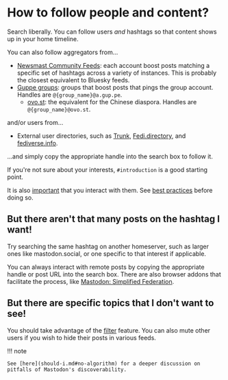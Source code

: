 # How to follow people and content?

Search liberally. You can follow users *and* hashtags so that content shows up in your home timeline.

You can also follow aggregators from...

* [Newsmast Community Feeds](https://newsmast.community/about): each account boost posts matching a specific set of hashtags across a variety of instances. This is probably the closest equivalent to Bluesky feeds.
* [Guppe groups](http://a.gup.pe/): groups that boost posts that pings the group account. Handles are `@{group_name}@a.gup.pe`.
    * [ovo.st](http://ovo.st/): the equivalent for the Chinese diaspora. Handles are `@{group_name}@ovo.st`.

and/or users from...

* External user directories, such as [Trunk](https://communitywiki.org/trunk), [Fedi.directory](https://fedi.directory), and [fediverse.info](https://fediverse.info/explore/people).

...and simply copy the appropriate handle into the search box to follow it.

If you're not sure about your interests, `#introduction` is a good starting point.

It is also [important](should-i.md#you-want-to-interact-with-others) that you interact with them. See [best practices](best-practices.md) before doing so.

## But there aren't that many posts on the hashtag I want!

Try searching the same hashtag on another homeserver, such as larger ones like mastodon.social, or one specific to that interest if applicable.

You can always interact with remote posts by copying the appropriate handle or post URL into the search box. There are also browser addons that facilitate the process, like [Mastodon: Simplified Federation](https://github.com/rugk/mastodon-simplified-federation).

## But there are specific topics that I don't want to see!

You should take advantage of the [filter](https://fedi.tips/filtering-your-timeline-to-hide-posts-on-mastodon/) feature. You can also mute other users if you wish to hide their posts in various feeds.

!!! note

    See [here](should-i.md#no-algorithm) for a deeper discussion on pitfalls of Mastodon's discoverability.